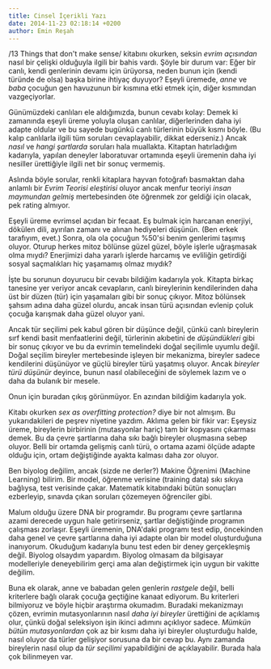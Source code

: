 ```yaml
---
title: Cinsel İçerikli Yazı
date: 2014-11-23 02:18:14 +0200
author: Emin Reşah
---
```


/13 Things that don't make sense/ kitabını okurken, seksin *evrim
açısından* nasıl bir çelişki olduğuyla ilgili bir bahis vardı. Şöyle bir
durum var: Eğer bir canlı, kendi genlerinin devamı için ürüyorsa, neden
bunun için (kendi türünde de olsa) başka birine ihtiyaç duyuyor? Eşeyli
üremede, *anne* ve *baba* çocuğun gen havuzunun bir kısmına etki etmek
için, diğer kısmından vazgeçiyorlar.

Günümüzdeki canlıları ele aldığımızda, bunun cevabı kolay: Demek ki
zamanında eşeyli üreme yoluyla oluşan canlılar, diğerlerinden daha iyi
adapte oldular ve bu sayede bugünkü canlı türlerinin büyük kısmı böyle.
(Bu kalıp canlılarla ilgili tüm soruları cevaplayabilir, dikkat
ederseniz.) Ancak *nasıl* ve *hangi şartlarda* soruları hala muallakta.
Kitaptan hatırladığım kadarıyla, yapılan deneyler laboratuvar ortamında
eşeyli üremenin daha iyi nesiller ürettiğiyle ilgili net bir sonuç
vermemiş.

Aslında böyle sorular, renkli kitaplara hayvan fotoğrafı basmaktan daha
anlamlı bir *Evrim Teorisi eleştirisi* oluyor ancak menfur teoriyi
*insan maymundan gelmiş* mertebesinden öte öğrenmek zor geldiği için
olacak, pek rating almıyor.

Eşeyli üreme evrimsel açıdan bir fecaat. Eş bulmak için harcanan
enerjiyi, dökülen dili, ayırılan zamanı ve alınan hediyeleri düşünün.
(Ben erkek tarafıyım, evet.) Sonra, ola ola çocuğun %50'si benim
genlerimi taşımış oluyor. Oturup herkes mitoz bölünse güzel güzel, böyle
işlerle uğraşmasak olma mıydı? Enerjimizi daha yararlı işlerde harcamış
ve evliliğin getirdiği sosyal saçmalıkları hiç yaşamamış olmaz mıydık?

İşte bu sorunun doyurucu bir cevabı bildiğim kadarıyla yok. Kitapta
birkaç tanesine yer veriyor ancak cevapların, canlı bireylerinin
kendilerinden daha üst bir düzen (tür) için yaşamaları gibi bir sonuç
çıkıyor. Mitoz bölünsek şahsım adına daha güzel olurdu, ancak insan türü
açısından evlenip çoluk çocuğa karışmak daha güzel oluyor yani.

Ancak tür seçilimi pek kabul gören bir düşünce değil, çünkü canlı
bireylerin sırf kendi basit menfaatlerini değil, türlerinin akıbetini de
*düşündükleri* gibi bir sonuç çıkıyor ve bu da evrimin temelindeki doğal
seçilimle uyumlu değil. Doğal seçilim bireyler mertebesinde işleyen bir
mekanizma, bireyler sadece kendilerini düşünüyor ve güçlü bireyler türü
yaşatmış oluyor. Ancak *bireyler türü düşünür* deyince, bunun nasıl
olabileceğini de söylemek lazım ve o daha da bulanık bir mesele.

Onun için buradan çıkış görünmüyor. En azından bildiğim kadarıyla yok.

Kitabı okurken *sex as overfitting protection?* diye bir not almışım. Bu
yukarıdakileri de peşrev niyetine yazdım. Aklıma gelen bir fikir var:
Eşeysiz üreme, bireylerin birbirinin (mutasyonlar hariç) tam bir
kopyasını çıkarması demek. Bu da çevre şartlarına daha sıkı bağlı
bireyler oluşmasına sebep oluyor. Belli bir ortamda gelişmiş canlı türü,
o ortama azami ölçüde adapte olduğu için, ortam değiştiğinde ayakta
kalması daha zor oluyor.

Ben biyolog değilim, ancak (sizde ne derler?) Makine Öğrenimi (Machine
Learning) bilirim. Bir model, öğrenme verisine (training data) sıkı
sıkıya bağlıysa, test verisinde çakar. Matematik kitabındaki bütün
sonuçları ezberleyip, sınavda çıkan soruları çözemeyen öğrenciler gibi.

Malum olduğu üzere DNA bir programdır. Bu programı çevre şartlarına
azami derecede uygun hale getirirseniz, şartlar değiştiğinde programın
çalışması zorlaşır. Eşeyli üremenin, DNA'daki programı test edip,
öncekinden daha genel ve çevre şartlarına daha iyi adapte olan bir model
oluşturduğuna inanıyorum. Okuduğum kadarıyla bunu test eden bir deney
gerçekleşmiş değil. Biyolog olsaydım yapardım. Biyolog olmasam da
bilgisayar modelleriyle deneyebilirim gerçi ama alan değiştirmek için
uygun bir vakitte değilim.

Buna ek olarak, anne ve babadan gelen genlerin *rastgele* değil, belli
kriterlere bağlı olarak çocuğa geçtiğine kanaat ediyorum. Bu kriterleri
bilmiyoruz ve böyle hiçbir araştırma okumadım. Buradaki mekanizmayı
çözen, evrimin mutasyonlarının nasıl *daha iyi bireyler* ürettiğini de
açıklamış olur, çünkü doğal seleksiyon işin ikinci adımını açıklıyor
sadece. *Mümkün bütün mutasyonlardan* çok az bir kısmı daha iyi bireyler
oluşturduğu halde, nasıl oluyor da türler gelişiyor sorusuna da bir
cevap bu. Aynı zamanda bireylerin nasıl olup da *tür seçilimi*
yapabildiğini de açıklayabilir. Burada hala çok bilinmeyen var.
